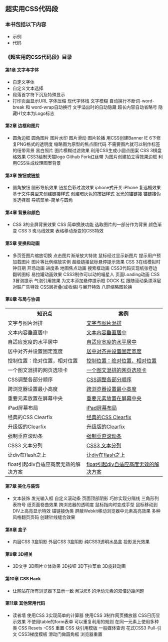 ## 超实用CSS代码段
### 本书包括以下内容

* 示例
* 代码


### 《超实用的CSS代码段》目录
#### 第1章  文字与字体* 自定义字体* 自定义文本选择* 段落首字符下沉及特殊显示* 打印页面显示URL字体压缩现代字体栈文字模糊自动换行不断词-word-break 和 word-wrap自动换行文字溢出时的自动隐藏超长内容自动省略号隐藏H1文本为Logo标志
#### 第2章  边框和图片* 圆角边框圆角图片图片水印图片滑动图片轮播用CSS创建BannerIE 6下修复PNG格式的透明度缩略图为原型的焦点图代码不需要图片就可以制作标签的纽带背景黑白照片图片模糊过滤效果利用CSS生成小圆点图案CSS 3棋盘格效果CSS3绘制天猫logoGithub Fork红丝带为图片创建拍立得效果边框利用CSS生成纹理图案背景#### 第3章  按钮或链接* 圆角按钮圆形导航效果链接色彩过渡效果iphone式开关iPhone 复选框效果基于文件类型来创建链接样式创建暗灰色的按钮样式发光的锚链接锚链接伪类选择器导航菜单-简单与圆角
#### 第4章  背景和颜色* CSS 3的全屏背景效果CSS 简单换肤功能选取图片的一部分作为背景颜色渐变CSS 3 斑马线效果表格移动渐变的CSS特效
#### 第5章  变换和动画* 多页签图片缩放切换点击图片渐渐放大特效鼠标经过显示新图片提示用户预加载图片图片等比例缩放实例超级链接鼠标悬停提示效果CSS 3在线模拟时钟日期开场动画进度条地图焦点动画搜索框动画CSS3代码实现纸张卷边翻转图标易拉罐动画效果CSS3制作可以动的喵星人页面Loading动画CSS 3冒泡提示   气泡引用效果为文本添加悬停提示框DOCK 栏跟随滚动条漂浮层对联广告特效CSS层折叠(或收缩)与展开特效八屏缩略图轮换
#### 第6章 布局与协调

<table>	<tr>
        <th>知识点</th>
        <th>案例</th>        
    </tr>
    <tr>
        <td>文字与图片混排</td>
        <td><a href="http://yinqiao.github.io/2014/03/16/supercss/">文字与图片混排</a></td>
    </tr>
    <tr>
        <td>文本内容垂直居中</td>
        <td><a href="http://yinqiao.github.io/2014/03/16/supercss/">文本内容垂直居中</a></td>
    </tr>
    <tr>
        <td>自适应宽度的水平居中</td>
        <td><a href="http://yinqiao.github.io/2014/03/16/supercss/">自适应宽度的水平居中</a></td>
    </tr>
    <tr>
        <td>居中对齐并设置固定宽度</td>
        <td><a href="http://yinqiao.github.io/2014/03/16/supercss/">居中对齐并设置固定宽度</a></td>
    </tr>
    <tr>
        <td>控制位置：绝对位置，相对位置</td>
        <td><a href="http://yinqiao.github.io/2014/03/16/supercss/">控制位置：绝对位置，相对位置</a></td>
    </tr>
    <tr>
        <td>一个图文混排的网页选项卡</td>
        <td><a href="http://yinqiao.github.io/2014/03/16/supercss/">一个图文混排的网页选项卡</a></td>
    </tr>
    <tr>
        <td>CSS调整各部分顺序</td>
        <td><a href="http://yinqiao.github.io/2014/03/16/supercss/">CSS调整各部分顺序</a></td>
    </tr>
    <tr>
        <td>跨浏览器设置最小高度</td>
        <td><a href="http://yinqiao.github.io/2014/03/16/supercss/">跨浏览器设置最小高度</a></td>
    </tr>
    <tr>
        <td>重要元素放置在屏幕中央</td>
        <td><a href="http://yinqiao.github.io/2014/03/16/supercss/">重要元素放置在屏幕中央</a></td>
    </tr>
    <tr>
        <td>iPad屏幕布局</td>
        <td><a href="http://yinqiao.github.io/2014/03/16/supercss/">iPad屏幕布局</a></td>
    </tr>
    <tr>
        <td>经典的CSS Clearfix</td>
        <td><a href="http://yinqiao.github.io/2014/03/16/supercss/">经典的CSS Clearfix</a></td>
    </tr>
    <tr>
        <td>升级版的Clearfix</td>
        <td><a href="http://yinqiao.github.io/2014/03/16/supercss/">升级版的Clearfix</a></td>
    </tr>
    <tr>
        <td>强制垂直滚动条</td>
        <td><a href="http://yinqiao.github.io/2014/03/16/supercss/">强制垂直滚动条</a></td>
    </tr>
    <tr>
        <td>CSS3 文本分列</td>
        <td><a href="http://yinqiao.github.io/2014/03/16/supercss/">CSS3 文本分列</a></td>
    </tr>
    <tr>
        <td>让div在flash之上</td>
        <td><a href="http://yinqiao.github.io/2014/03/16/supercss/">让div在flash之上</a></td>
    </tr>
    <tr>
        <td>float引起div自适应高度无效的解决方案</td>
        <td><a href="http://yinqiao.github.io/2014/03/16/supercss/">float引起div自适应高度无效的解决方案</a></td>
    </tr>
</table>
#### 第7章 美化与装饰* 文本装饰发光输入框自定义滚动条页面顶部阴影巧妙实现分隔线三角形列表符号纸页面卷曲效果跨浏览器的透明度鼠标指向时变成手型鼠标移动到DIV上高亮显示特效锚链接伪类屏蔽Webkit移动浏览器中元素高亮效果多种风格翻页页码创建针线缝合效果#### 第8章  盒子* 内层CSS 3盒阴影外层CSS 3盒阴影纯CSS3透明水晶盒投影发光效果#### 第9章 3D相关* 3D文字3D图片立体效果3D按钮3D下拉菜单3D旋转动画#### 第10章  CSS  Hack* 让网站在所有浏览器下显示一致解决IE6 的浮动元素的双倍边距问题#### 第11章  其他常用代码* 读者墙使用CSS 3实现简单的计算器使用CSS 3制作网页播放器CSS日历显示效果不使用table的form表单可以重复利用的规则在同一元素上使用多种类CSS Resets -CSS 重置CSS 块引用模版一般媒体查询花式CSS3 Pull-引文CSS3梯度模板滑动门做圆角框浏览器重置